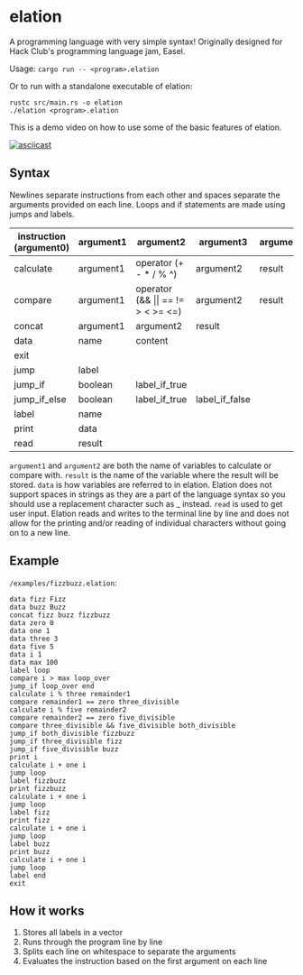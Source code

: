 # elation
A programming language with very simple syntax! Originally designed for Hack Club's programming language jam, Easel. 

Usage: `cargo run -- <program>.elation`

Or to run with a standalone executable of elation:
```
rustc src/main.rs -o elation
./elation <program>.elation
```

This is a demo video on how to use some of the basic features of elation.

[![asciicast](https://asciinema.org/a/4I19bktE7M5C7eKBUgNkdMC0t.svg)](https://asciinema.org/a/4I19bktE7M5C7eKBUgNkdMC0t)

## Syntax
Newlines separate instructions from each other and spaces separate the arguments provided on each line. Loops and if statements are made using jumps and labels.

| instruction (argument0) | argument1 | argument2                          | argument3      | argument4 |
|-------------------------|-----------|----------------------------------  |----------------|-----------|
| calculate               | argument1 | operator (+ - * / % ^)             | argument2      | result    |
| compare                 | argument1 | operator (&& \|\| == != > < >= <=) | argument2      | result    |
| concat                  | argument1 | argument2                          | result         |           |
| data                    | name      | content                            |                |           |
| exit                    |           |                                    |                |           |
| jump                    | label     |                                    |                |           |
| jump_if                 | boolean   | label_if_true                      |                |           |
| jump_if_else            | boolean   | label_if_true                      | label_if_false |           |
| label                   | name      |                                    |                |           |
| print                   | data      |                                    |                |           |
| read                    | result    |                                    |                |           |

`argument1` and `argument2` are both the name of variables to calculate or compare with. `result` is the name of the variable where the result will be stored. `data` is how variables are referred to in elation. Elation does not support spaces in strings as they are a part of the language syntax so you should use a replacement character such as _ instead. `read` is used to get user input. Elation reads and writes to the terminal line by line and does not allow for the printing and/or reading of individual characters without going on to a new line.

## Example
`/examples/fizzbuzz.elation`:

```
data fizz Fizz
data buzz Buzz
concat fizz buzz fizzbuzz
data zero 0
data one 1
data three 3
data five 5
data i 1
data max 100
label loop
compare i > max loop_over
jump_if loop_over end
calculate i % three remainder1
compare remainder1 == zero three_divisible
calculate i % five remainder2
compare remainder2 == zero five_divisible
compare three_divisible && five_divisible both_divisible
jump_if both_divisible fizzbuzz
jump_if three_divisible fizz
jump_if five_divisible buzz
print i
calculate i + one i
jump loop
label fizzbuzz
print fizzbuzz
calculate i + one i
jump loop
label fizz
print fizz
calculate i + one i
jump loop
label buzz
print buzz
calculate i + one i
jump loop
label end
exit
```

## How it works

1. Stores all labels in a vector
2. Runs through the program line by line
3. Splits each line on whitespace to separate the arguments
4. Evaluates the instruction based on the first argument on each line
